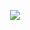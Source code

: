 <p align="center">
  <img src="https://readme-typing-svg.herokuapp.com?color=DC143C&center=true&lines=Aditya+Kumar+Nishad;Portfolio!;&width=200&height=160">
</p>

